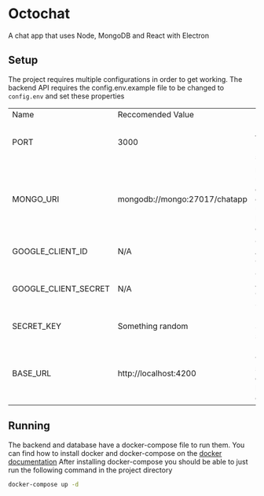 # Octochat
A chat app that uses Node, MongoDB and React with Electron


## Setup
The project requires multiple configurations in order to get working.
The backend API requires the config.env.example file to be changed to `config.env` and set these properties
<table>
    <tr>
        <td>Name</td>
        <td>Reccomended Value</td>
        <td>Use</td>
    <tr> 
        <td>PORT</td>
        <td>3000</td>
        <td>Port to run the Express server on</td>
    </tr>
    <tr>
        <td>MONGO_URI</td>
        <td>mongodb://mongo:27017/chatapp</td>
        <td>mongoDB url, for docker-compose use hostname of mongo</td>
    </tr>
    <tr>
        <td>GOOGLE_CLIENT_ID</td>
        <td>N/A</td>
        <td>Google Application Client ID</td>
    </tr>
    <tr>
        <td>GOOGLE_CLIENT_SECRET</td>
        <td>N/A</td>
        <td>Google Application Client Secret</td>
    </tr>
    <tr>
        <td>SECRET_KEY</td>
        <td>Something random</td>
        <td>Express Session secret key</td>
    </tr>
    <tr>
        <td>BASE_URL</td>
        <td>http://localhost:4200</td>
        <td>URL of whatever site is going to be in front of the API</td>
    </tr>
</table>

## Running

The backend and database have a docker-compose file to run them. You can find how to install docker and docker-compose on the [docker documentation](https://docs.docker.com/compose/install/)
After installing docker-compose you should be able to just run the following command in the project directory

```bash
docker-compose up -d
```
